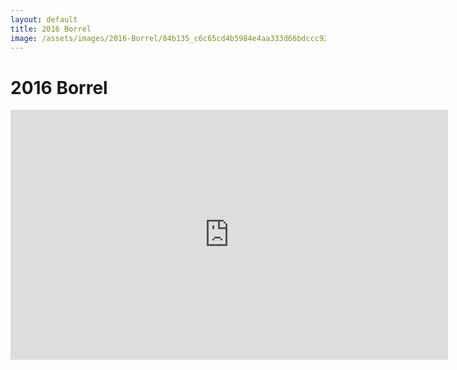 ```yaml
---
layout: default
title: 2016 Borrel
image: /assets/images/2016-Borrel/84b135_c6c65cd4b5984e4aa333d66bdccc923a~mv2.jpg
---
```


# 2016 Borrel

<iframe src="https://albumizr.com/a/CKh3" scrolling="no" frameborder="0" allowfullscreen width="700" height="400"></ifra

[Download foto's](/assets/images/2019-Koningsdag/)
